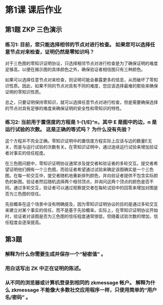 # 第1课 课后作业

## 第1题 ZKP 三色演示
### 练习1: 目前，您只能选择相邻的节点对进行检查。 如果您可以选择任意节点对来检查，证明仍然是零知识吗？

对于三色图的零知识证明协议，只选择相邻节点对进行检查是为了确保证明的难度足够高，以便在揭示图的具体颜色之外，确保验证者相信图只有三种颜色。

如果可以选择任意节点对来检查，则证明可能会暴露更多的信息，从而破坏了零知识性质。因此，如果不同的节点对具有不同的难度，您应该选择最难的那些来确保证明的零知识性质。

总之，只要证明保持零知识，就可以选择任意节点对进行检查，但是需要确保选择的节点对具有足够的难度来确保证明的安全性和零知识的特性。

### 练习2: 当前用于置信度的方程是 1-(1/E)^n，其中 E 是图中的边，n 是运行试验的次数。 这是正确的等式吗？ 为什么没有先验？

这个方程并不完全正确。零知识证明中的置信度方程实际上应该与边的数量E无关，而是与运行试验的次数有关。在零知识证明中，通过连续运行试验来增加验证者对事实的信任程度。

在三色图问题中，零知识证明协议通常涉及提交者和验证者的多轮交互。提交者希望证明他们拥有一个三色图，而验证者希望通过试验来确定该图确实是一个三色图。在每一轮交互中，提交者随机地重新排列颜色，并向验证者提供不包含实际颜色的新图。验证者然后随机选择两个相邻顶点，并询问这两个顶点的颜色是否不同。通过多轮交互，验证者可以通过观察提交者在每轮试验中的回答来增加对图是否为三色图的信任。

先验概率在这个场景中没有明确提及，因为零知识证明协议的目的是通过多轮交互来建立对某个事实的信任，而不是基于先验概率。实际上，在零知识证明协议开始时，验证者对该图是否为三色图的信任程度通常很低，但随着试验次数的增加，信任程度会逐渐提高。

## 第3题
### 解释为什么你需要生成并保存一个“秘密值” 。


### 用白话写出 ZK 中正在证明的陈述。


### 从不同的浏览器或计算机登录到相同的 zkmessage 帐户。 解释为什么 zkmessage 不能像大多数社交应用程序一样，只使用简单的“用户名/密码” 。
